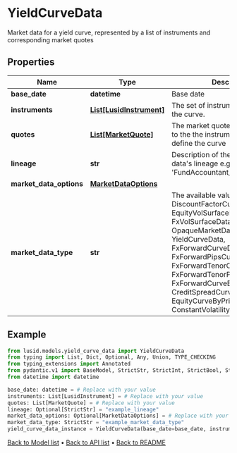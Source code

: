 # YieldCurveData

Market data for a yield curve,  represented by a list of instruments and corresponding market quotes
## Properties
Name | Type | Description | Notes
------------ | ------------- | ------------- | -------------
**base_date** | **datetime** | Base date | 
**instruments** | [**List[LusidInstrument]**](LusidInstrument.md) | The set of instruments that define the curve. | 
**quotes** | [**List[MarketQuote]**](MarketQuote.md) | The market quotes corresponding to the the instruments used to define the curve | 
**lineage** | **str** | Description of the complex market data&#39;s lineage e.g. &#39;FundAccountant_GreenQuality&#39;. | [optional] 
**market_data_options** | [**MarketDataOptions**](MarketDataOptions.md) |  | [optional] 
**market_data_type** | **str** | The available values are: DiscountFactorCurveData, EquityVolSurfaceData, FxVolSurfaceData, IrVolCubeData, OpaqueMarketData, YieldCurveData, FxForwardCurveData, FxForwardPipsCurveData, FxForwardTenorCurveData, FxForwardTenorPipsCurveData, FxForwardCurveByQuoteReference, CreditSpreadCurveData, EquityCurveByPricesData, ConstantVolatilitySurface | 
## Example

```python
from lusid.models.yield_curve_data import YieldCurveData
from typing import List, Dict, Optional, Any, Union, TYPE_CHECKING
from typing_extensions import Annotated
from pydantic.v1 import BaseModel, StrictStr, StrictInt, StrictBool, StrictFloat, StrictBytes, Field, validator, ValidationError, conlist, constr
from datetime import datetime

base_date: datetime = # Replace with your value
instruments: List[LusidInstrument] = # Replace with your value
quotes: List[MarketQuote] = # Replace with your value
lineage: Optional[StrictStr] = "example_lineage"
market_data_options: Optional[MarketDataOptions] = # Replace with your value
market_data_type: StrictStr = "example_market_data_type"
yield_curve_data_instance = YieldCurveData(base_date=base_date, instruments=instruments, quotes=quotes, lineage=lineage, market_data_options=market_data_options, market_data_type=market_data_type)

```

[Back to Model list](../README.md#documentation-for-models) &#8226; [Back to API list](../README.md#documentation-for-api-endpoints) &#8226; [Back to README](../README.md)

